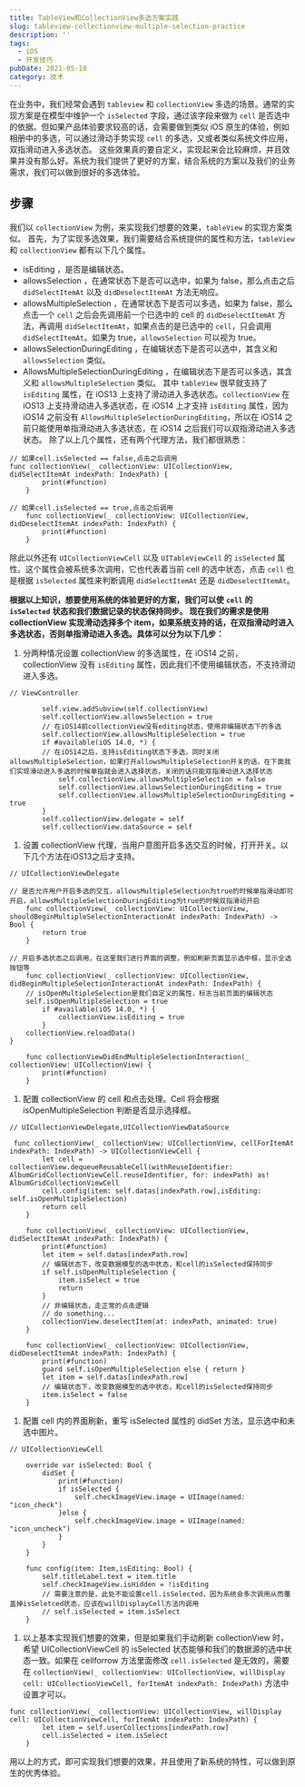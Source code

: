 ```yaml
---
title: TableView和CollectionView多选方案实践
slug: tableview-collectionview-multiple-selection-practice
description: ''
tags:
  - iOS
  - 开发技巧
pubDate: 2021-05-10
category: 技术
---
```


在业务中，我们经常会遇到 `tableview` 和 `collectionView` 多选的场景。通常的实现方案是在模型中维护一个 `isSelected` 字段，通过该字段来做为 `cell` 是否选中的依据。但如果产品体验要求较高的话，会需要做到类似 iOS 原生的体验，例如相册中的多选，可以通过滑动手势实现 `cell` 的多选，又或者类似系统文件应用，双指滑动进入多选状态。
这些效果真的要自定义，实现起来会比较麻烦，并且效果并没有那么好。系统为我们提供了更好的方案，结合系统的方案以及我们的业务需求，我们可以做到很好的多选体验。


## 步骤


我们以 `collectionView` 为例，来实现我们想要的效果，`tableView` 的实现方案类似。
首先，为了实现多选效果，我们需要结合系统提供的属性和方法，`tableView` 和 `collectionView` 都有以下几个属性。

- isEditing ，是否是编辑状态。
- allowsSelection ，在通常状态下是否可以选中，如果为 false，那么点击之后 `didSelectItemAt` 以及 `didDeselectItemAt` 方法无响应。
- allowsMultipleSelection ，在通常状态下是否可以多选，如果为 false，那么点击一个 `cell` 之后会先调用前一个已选中的 cell 的 `didDeselectItemAt` 方法，再调用 `didSelectItemAt`，如果点击的是已选中的 `cell`，只会调用 `didSelectItemAt`。如果为 true，`allowsSelection` 可以视为 true。
- allowsSelectionDuringEditing ，在编辑状态下是否可以选中，其含义和 `allowsSelection` 类似。
- AllowsMultipleSelectionDuringEditing ，在编辑状态下是否可以多选，其含义和 `allowsMultipleSelection` 类似。
其中 `tableView` 很早就支持了 `isEditing` 属性，在 iOS13 上支持了滑动进入多选状态。`collectionView` 在 iOS13 上支持滑动进入多选状态，在 iOS14 上才支持 `isEditing` 属性，因为 iOS14 之前没有 `AllowsMultipleSelectionDuringEditing`，所以在 iOS14 之前只能使用单指滑动进入多选状态，在 iOS14 之后我们可以双指滑动进入多选状态。
除了以上几个属性，还有两个代理方法，我们都很熟悉：

```plain text
// 如果cell.isSelected == false,点击之后调用
func collectionView(_ collectionView: UICollectionView, didSelectItemAt indexPath: IndexPath) {
        print(#function)
    }

// 如果cell.isSelected == true,点击之后调用
    func collectionView(_ collectionView: UICollectionView, didDeselectItemAt indexPath: IndexPath) {
        print(#function)
    }
```


除此以外还有 `UICollectionViewCell` 以及  `UITableViewCell` 的 `isSelected` 属性。这个属性会被系统多次调用，它也代表着当前 cell 的选中状态，点击 `cell` 也是根据 `isSelected` 属性来判断调用 `didSelectItemAt` 还是 `didDeselectItemAt`。


**根据以上知识，想要使用系统的体验更好的方案，我们可以使** **`cell`** **的** **`isSelected`** **状态和我们数据记录的状态保持同步。
现在我们的需求是使用 collectionView 实现滑动选择多个 item，如果系统支持的话，在双指滑动时进入多选状态，否则单指滑动进入多选。具体可以分为以下几步：**

1. 分两种情况设置 collectionView 的多选属性，在 iOS14 之前，collectionView 没有 `isEditing` 属性，因此我们不使用编辑状态，不支持滑动进入多选。

```plain text
// ViewController

        self.view.addSubview(self.collectionView)
        self.collectionView.allowsSelection = true
        // 在iOS14前collectionView没有editing状态，使用非编辑状态下的多选
        self.collectionView.allowsMultipleSelection = true
        if #available(iOS 14.0, *) {
        // 在iOS14之后，支持isEditing状态下多选，同时关闭allowsMultipleSelection，如果打开allowsMultipleSelection开关的话，在下面我们实现滑动进入多选的时候单指就会进入选择状态，关闭的话只能双指滑动进入选择状态
            self.collectionView.allowsMultipleSelection = false
            self.collectionView.allowsSelectionDuringEditing = true
            self.collectionView.allowsMultipleSelectionDuringEditing = true
        }
        self.collectionView.delegate = self
        self.collectionView.dataSource = self
```

1. 设置 collectionView 代理，当用户意图开启多选交互的时候，打开开关。以下几个方法在iOS13之后才支持。

```plain text
// UICollectionViewDelegate

// 是否允许用户开启多选的交互，allowsMultipleSelection为true的时候单指滑动即可开启，allowsMultipleSelectionDuringEditing为true的时候双指滑动开启
    func collectionView(_ collectionView: UICollectionView, shouldBeginMultipleSelectionInteractionAt indexPath: IndexPath) -> Bool {
        return true
    }

// 开启多选状态之后调用，在这里我们进行界面的调整，例如刷新页面显示选中框，显示全选按钮等
    func collectionView(_ collectionView: UICollectionView, didBeginMultipleSelectionInteractionAt indexPath: IndexPath) {
    // isOpenMultipleSelection是我们自定义的属性，标志当前页面的编辑状态
    self.isOpenMultipleSelection = true
        if #available(iOS 14.0, *) {
	        collectionView.isEditing = true
        }
    collectionView.reloadData()
}

    func collectionViewDidEndMultipleSelectionInteraction(_ collectionView: UICollectionView) {
        print(#function)
    }
```

1. 配置 collectionView 的 cell 和点击处理。Cell 将会根据 isOpenMultipleSelection 判断是否显示选择框。

```plain text
// UICollectionViewDelegate,UICollectionViewDataSource

 func collectionView(_ collectionView: UICollectionView, cellForItemAt indexPath: IndexPath) -> UICollectionViewCell {
        let cell = collectionView.dequeueReusableCell(withReuseIdentifier: AlbumGridCollectionViewCell.reuseIdentifier, for: indexPath) as! AlbumGridCollectionViewCell
        cell.config(item: self.datas[indexPath.row],isEditing: self.isOpenMultipleSelection)
        return cell
    }

    func collectionView(_ collectionView: UICollectionView, didSelectItemAt indexPath: IndexPath) {
        print(#function)
        let item = self.datas[indexPath.row]
        // 编辑状态下，改变数据模型的选中状态，和cell的isSelected保持同步
        if self.isOpenMultipleSelection {
            item.isSelect = true
            return
        }
        // 非编辑状态，走正常的点击逻辑
        // do something...
        collectionView.deselectItem(at: indexPath, animated: true)
    }

    func collectionView(_ collectionView: UICollectionView, didDeselectItemAt indexPath: IndexPath) {
        print(#function)
        guard self.isOpenMultipleSelection else { return }
        let item = self.datas[indexPath.row]
        // 编辑状态下，改变数据模型的选中状态，和cell的isSelected保持同步
        item.isSelect = false
    }
```

1. 配置 cell 内的界面刷新，重写 isSelected 属性的 didSet 方法，显示选中和未选中图片。

```plain text
// UICollectionViewCell

    override var isSelected: Bool {
        didSet {
            print(#function)
            if isSelected {
                self.checkImageView.image = UIImage(named: "icon_check")
            }else {
                self.checkImageView.image = UIImage(named: "icon_uncheck")
            }
        }
    }

    func config(item: Item,isEditing: Bool) {
        self.titleLabel.text = item.title
        self.checkImageView.isHidden = !isEditing
        // 需要注意的是，此处不能设置cell.isSelected，因为系统会多次调用从而覆盖掉isSeletced状态，应该在willDisplayCell方法内调用
        // self.isSelected = item.isSelect
    }
```

1. 以上基本实现我们想要的效果，但是如果我们手动刷新 collectionView 时，希望 UICollectionViewCell 的 isSelected 状态能够和我们的数据源的选中状态一致。如果在 cellforrow 方法里面修改 `cell.isSelected` 是无效的，需要在 `collectionView(_ collectionView: UICollectionView, willDisplay cell: UICollectionViewCell, forItemAt indexPath: IndexPath)` 方法中设置才可以。

```plain text
func collectionView(_ collectionView: UICollectionView, willDisplay cell: UICollectionViewCell, forItemAt indexPath: IndexPath) {
        let item = self.userCollections[indexPath.row]
        cell.isSelected = item.isSelect
    }
```


用以上的方式，即可实现我们想要的效果，并且使用了新系统的特性，可以做到原生的优秀体验。
